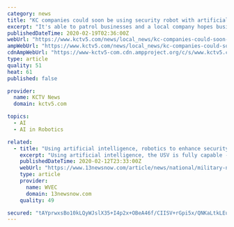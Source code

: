 ```yaml
---
category: news
title: "KC companies could soon be using security robot with artificial intelligence"
excerpt: "It's able to patrol businesses and a local company hopes businesses in Kansas and Missouri will start using it. Kenton Brothers Inc. is already ... “Simon,” and other Cobalt Robots are autonomous with artificial intelligence designed to detect safety hazards and intruders. “It combines human intellect with superhuman sensors ..."
publishedDateTime: 2020-02-19T02:36:00Z
webUrl: "https://www.kctv5.com/news/local_news/kc-companies-could-soon-be-using-security-robot-with-artificial/article_a85c11fe-52c0-11ea-bf6f-872f9cacdda8.html"
ampWebUrl: "https://www.kctv5.com/news/local_news/kc-companies-could-soon-be-using-security-robot-with-artificial/article_a85c11fe-52c0-11ea-bf6f-872f9cacdda8.amp.html"
cdnAmpWebUrl: "https://www-kctv5-com.cdn.ampproject.org/c/s/www.kctv5.com/news/local_news/kc-companies-could-soon-be-using-security-robot-with-artificial/article_a85c11fe-52c0-11ea-bf6f-872f9cacdda8.amp.html"
type: article
quality: 51
heat: 61
published: false

provider:
  name: KCTV News
  domain: kctv5.com

topics:
  - AI
  - AI in Robotics

related:
  - title: "Using artificial intelligence, robotics to enhance security"
    excerpt: "Using artificial intelligence, the USV is fully capable -- on its own -- of navigation and sea-keeping operations and collision avoidance. Meanwhile, in the command center trailer on Pier 12, civilian operators monitored the vehicle's activities, keeping the human component in the decision-making process, which is key. \"We can't have two ..."
    publishedDateTime: 2020-02-12T23:33:00Z
    webUrl: "https://www.13newsnow.com/article/news/national/military-news/navy-turns-to-artificial-intelligence-for-security/291-14e879b3-49ce-4a08-a6d9-618e2bffc45b"
    type: article
    provider:
      name: WVEC
      domain: 13newsnow.com
    quality: 49

secured: "tAYprwxsBo10kLQyWJslX35+I4p2x+OBeA46f/CIISV+rGpi5x/QNKaLtkLEuxy23d/1XbzSU8oR0ZrLal6NA6TxLIb08rUdEDtHfUe4rc8kjfcN7IObfUT9YlBtZ3xvBejwrg9U2vwSNTHa5bJWaZmwEYcOE4Ta02yUc7ScgVs1ZzinbToV219OoiHuFkqHcSvkVL+PUekqGTR2f4Rea51RgYq3CrMONDjIq76tB//Xw1wOdUEhKl/KuqVfEfGhNnAbT1mKz7auJpYXoabdtToZuUcpFsYK0s71oRp8tUlsRUKsk/9Atk9wHfw3ykmY8z6bHd2sBqQw7+LUpbrwVgC9/Ce/A+VS1Mb/h7AXguOSgWZHbyDwGtBHDzOFoOYY1F+JKGh9I6tanVKsXjZ/ahOj4Zv0FJ0poXlXSnScLZNWBQhU9LSUXJL/PTEJSBTrsj5EngpazpEigllhH1fIGRPtESPfRxaQxrACzII1cDw=;lHv8gjQ5XrcXntdnLQyE+w=="
---
```


